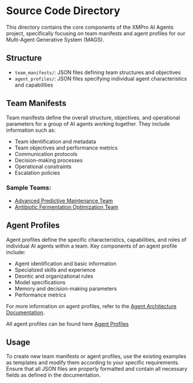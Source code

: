 # Source Code Directory

This directory contains the core components of the XMPro AI Agents project, specifically focusing on team manifests and agent profiles for our Multi-Agent Generative System (MAGS).

## Structure

- `team_manifests/`: JSON files defining team structures and objectives
- `agent_profiles/`: JSON files specifying individual agent characteristics and capabilities

## Team Manifests

Team manifests define the overall structure, objectives, and operational parameters for a group of AI agents working together. They include information such as:

- Team identification and metadata
- Team objectives and performance metrics
- Communication protocols
- Decision-making processes
- Operational constraints
- Escalation policies

### Sample Teams:
- [Advanced Predictive Maintenance Team](team_manifests/advanced_predictive_maintenance_team)
- [Antibiotic Fermentation Optimization Team](team_manifests/antibiotic_fermentation_optimization_team.md)

## Agent Profiles

Agent profiles define the specific characteristics, capabilities, and roles of individual AI agents within a team. Key components of an agent profile include:

- Agent identification and basic information
- Specialized skills and experience
- Deontic and organizational rules
- Model specifications
- Memory and decision-making parameters
- Performance metrics

For more information on agent profiles, refer to the [Agent Architecture Documentation](../docs/architecture/agent_architecture.md).

All agent profiles can be found here [Agent Profiles](agent_profiles/README.md)

## Usage

To create new team manifests or agent profiles, use the existing examples as templates and modify them according to your specific requirements. Ensure that all JSON files are properly formatted and contain all necessary fields as defined in the documentation.